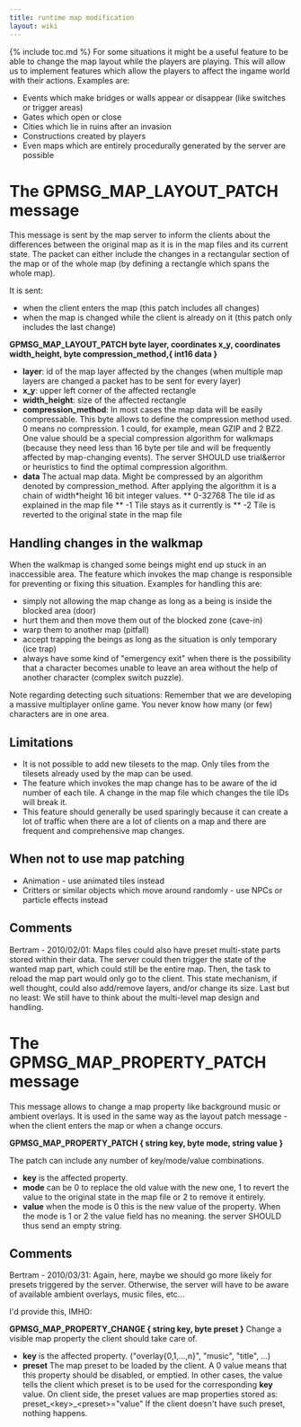 ```yaml
---
title: runtime map modification
layout: wiki
---
```

{% include toc.md %}
For some situations it might be a useful feature to be able to change the map layout while the players are playing. This will allow us to implement features which allow the players to affect the ingame world with their actions. Examples are:
 * Events which make bridges or walls appear or disappear (like switches or trigger areas)
 * Gates which open or close
 * Cities which lie in ruins after an invasion
 * Constructions created by players
 * Even maps which are entirely procedurally generated by the server are possible

#  The GPMSG_MAP_LAYOUT_PATCH message
This message is sent by the map server to inform the clients about the differences between the original map as it is in the map files and its current state. The packet can either include the changes in a rectangular section of the map or of the whole map (by defining a rectangle which spans the whole map).

It is sent:
 * when the client enters the map (this patch includes all changes)
 * when the map is changed while the client is already on it (this patch only includes the last change)

**GPMSG_MAP_LAYOUT_PATCH byte layer, coordinates x_y, coordinates width_height, byte compression_method,{ int16 data }**
 * **layer**: id of the map layer affected by the changes (when multiple map layers are changed a packet has to be sent for every layer)
 * **x_y**: upper left corner of the affected rectangle
 * **width_height**: size of the affected rectangle
 * **compression_method**: In most cases the map data will be easily compressable. This byte allows to define the compression method used. 0 means no compression. 1 could, for example, mean GZIP and 2 BZ2. One value should be a special compression algorithm for walkmaps (because they need less than 16 byte per tile and will be frequently affected by map-changing events). The server SHOULD use trial&error or heuristics to find the optimal compression algorithm.
 * **data** The actual map data. Might be compressed by an algorithm denoted by compression_method. After applying the algorithm it is a chain of width*height 16 bit integer values.
  ** 0-32768 The tile id as explained in the map file
  ** -1 Tile stays as it currently is
  ** -2 Tile is reverted to the original state in the map file

##  Handling changes in the walkmap

When the walkmap is changed some beings might end up stuck in an inaccessible area. The feature which invokes the map change is responsible for preventing or fixing this situation. Examples for handling this are:

 * simply not allowing the map change as long as a being is inside the blocked area (door)
 * hurt them and then move them out of the blocked zone (cave-in)
 * warp them to another map (pitfall)
 * accept trapping the beings as long as the situation is only temporary (ice trap)
 * always have some kind of "emergency exit" when there is the possibility that a character becomes unable to leave an area without the help of another character (complex switch puzzle).

Note regarding detecting such situations: Remember that we are developing a massive multiplayer online game. You never know how many (or few) characters are in one area.

##  Limitations
 *  It is not possible to add new tilesets to the map. Only tiles from the tilesets already used by the map can be used.
 *  The feature which invokes the map change has to be aware of the id number of each tile. A change in the map file which changes the tile IDs will break it.
 *  This feature should generally be used sparingly because it can create a lot of traffic when there are a lot of clients on a map and there are frequent and comprehensive map changes.

##  When not to use map patching
 * Animation - use animated tiles instead
 * Critters or similar objects which move around randomly - use NPCs or particle effects instead

##  Comments

  Bertram - 2010/02/01: Maps files could also have preset multi-state parts stored within their data.
  The server could then trigger the state of the wanted map part, which could still be the entire map.
  Then, the task to reload the map part would only go to the client.
  This state mechanism, if well thought, could also add/remove layers, and/or change its size.
  Last but no least: We still have to think about the multi-level map design and handling.

#  The GPMSG_MAP_PROPERTY_PATCH message
This message allows to change a map property like background music or ambient overlays. It is used in the same way as the layout patch message - when the client enters the map or when a change occurs.

**GPMSG_MAP_PROPERTY_PATCH { string key, byte mode, string value }**

The patch can include any number of key/mode/value combinations.
 * **key** is the affected property.
 * **mode** can be 0 to replace the old value with the new one, 1 to revert the value to the original state in the map file or 2 to remove it entirely.
 * **value** when the mode is 0 this is the new value of the property. When the mode is 1 or 2 the value field has no meaning. the server SHOULD thus send an empty string.


##  Comments

  Bertram - 2010/03/31: Again, here, maybe we should go more likely for presets triggered by the server.
  Otherwise, the server will have to be aware of available ambient overlays, music files, etc...

  I'd provide this, IMHO:

  **GPMSG_MAP_PROPERTY_CHANGE { string key, byte preset }**
  Change a visible map property the client should take care of.
 * **key** is the affected property. ("overlay{0,1,...,n}", "music", "title", ...)
 * **preset** The map preset to be loaded by the client. A 0 value means that this property should be disabled, or emptied.
  In other cases, the value tells the client which preset is to be used for the corresponding **key** value.
  On client side, the preset values are map properties stored as: preset\_&lt;key&gt;\_&lt;preset&gt;="value"
  If the client doesn't have such preset, nothing happens.
